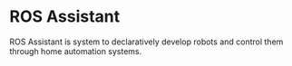 # ROS Assistant

ROS Assistant is system to declaratively develop robots and control them through home automation systems.